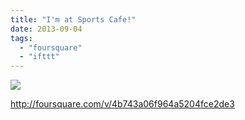 ```yaml
---
title: "I'm at Sports Cafe!"
date: 2013-09-04
tags: 
  - "foursquare"
  - "ifttt"
---
```


![](images/staticmap?center=37.42985327620073,-122.16194987297058&zoom=16&size=710x440&maptype=roadmap&sensor=false&markers=color:red%7C37.42985327620073,-122.16194987297058)  
  
http://foursquare.com/v/4b743a06f964a5204fce2de3
